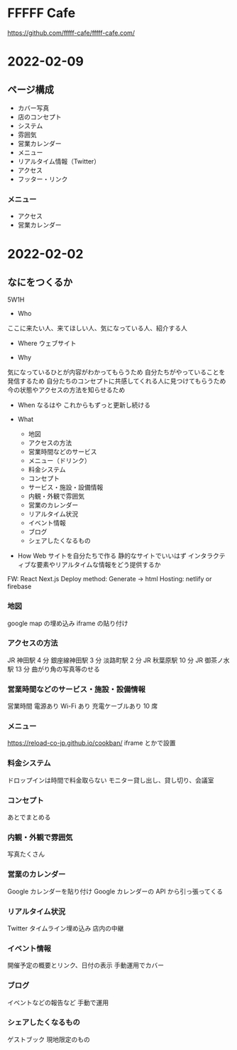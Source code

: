 # FFFFF Cafe

https://github.com/fffff-cafe/fffff-cafe.com/

# 2022-02-09

## ページ構成

- カバー写真
- 店のコンセプト
- システム
- 雰囲気
- 営業カレンダー
- メニュー
- リアルタイム情報（Twitter）
- アクセス
- フッター・リンク

### メニュー

- アクセス
- 営業カレンダー

# 2022-02-02

## なにをつくるか

5W1H

- Who

ここに来たい人、来てほしい人、気になっている人、紹介する人

- Where
  ウェブサイト

- Why

気になっているひとが内容がわかってもらうため
自分たちがやっていることを発信するため
自分たちのコンセプトに共感してくれる人に見つけてもらうため
今の状態やアクセスの方法を知らせるため

- When
  なるはや
  これからもずっと更新し続ける

- What
  - 地図
  - アクセスの方法
  - 営業時間などのサービス
  - メニュー（ドリンク）
  - 料金システム
  - コンセプト
  - サービス・施設・設備情報
  - 内観・外観で雰囲気
  - 営業のカレンダー
  - リアルタイム状況
  - イベント情報
  - ブログ
  - シェアしたくなるもの
- How
  Web サイトを自分たちで作る
  静的なサイトでいいはず
  インタラクティブな要素やリアルタイムな情報をどう提供するか

FW: React Next.js
Deploy method: Generate -> html
Hosting: netlify or firebase

### 地図

google map の埋め込み
iframe の貼り付け

### アクセスの方法

JR 神田駅 4 分
銀座線神田駅 3 分
淡路町駅 2 分
JR 秋葉原駅 10 分
JR 御茶ノ水駅 13 分
曲がり角の写真等のせる

### 営業時間などのサービス・施設・設備情報

営業時間
電源あり
Wi-Fi あり
充電ケーブルあり
10 席

### メニュー

https://reload-co-jp.github.io/cookban/
iframe とかで設置

### 料金システム

ドロップインは時間で料金取らない
モニター貸し出し、貸し切り、会議室

### コンセプト

あとでまとめる

### 内観・外観で雰囲気

写真たくさん

### 営業のカレンダー

Google カレンダーを貼り付け
Google カレンダーの API から引っ張ってくる

### リアルタイム状況

Twitter タイムライン埋め込み
店内の中継

### イベント情報

開催予定の概要とリンク、日付の表示
手動運用でカバー

### ブログ

イベントなどの報告など
手動で運用

### シェアしたくなるもの

ゲストブック
現地限定のもの
